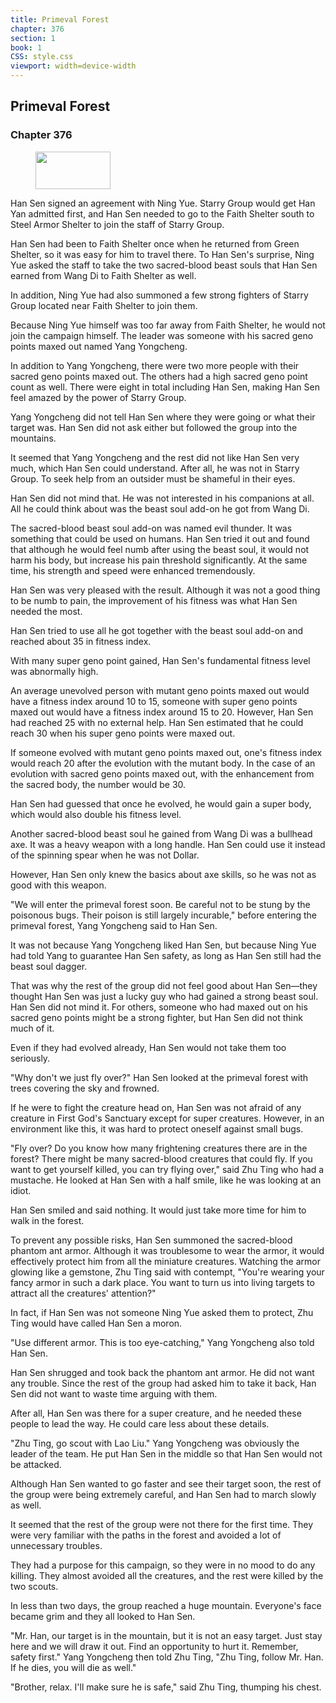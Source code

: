 ```yaml
---
title: Primeval Forest
chapter: 376
section: 1
book: 1
CSS: style.css
viewport: width=device-width
---
```


## Primeval Forest

### Chapter 376

<figure>
	<img src="../Images/gem.gif" alt="" id="gem" width="120" height="60" />
</figure>

Han Sen signed an agreement with Ning Yue. Starry Group would get Han Yan admitted first, and Han Sen needed to go to the Faith Shelter south to Steel Armor Shelter to join the staff of Starry Group.

Han Sen had been to Faith Shelter once when he returned from Green Shelter, so it was easy for him to travel there. To Han Sen's surprise, Ning Yue asked the staff to take the two sacred-blood beast souls that Han Sen earned from Wang Di to Faith Shelter as well.

In addition, Ning Yue had also summoned a few strong fighters of Starry Group located near Faith Shelter to join them.

Because Ning Yue himself was too far away from Faith Shelter, he would not join the campaign himself. The leader was someone with his sacred geno points maxed out named Yang Yongcheng.

In addition to Yang Yongcheng, there were two more people with their sacred geno points maxed out. The others had a high sacred geno point count as well. There were eight in total including Han Sen, making Han Sen feel amazed by the power of Starry Group.

Yang Yongcheng did not tell Han Sen where they were going or what their target was. Han Sen did not ask either but followed the group into the mountains.

It seemed that Yang Yongcheng and the rest did not like Han Sen very much, which Han Sen could understand. After all, he was not in Starry Group. To seek help from an outsider must be shameful in their eyes.

Han Sen did not mind that. He was not interested in his companions at all. All he could think about was the beast soul add-on he got from Wang Di.

The sacred-blood beast soul add-on was named evil thunder. It was something that could be used on humans. Han Sen tried it out and found that although he would feel numb after using the beast soul, it would not harm his body, but increase his pain threshold significantly. At the same time, his strength and speed were enhanced tremendously.

Han Sen was very pleased with the result. Although it was not a good thing to be numb to pain, the improvement of his fitness was what Han Sen needed the most.

Han Sen tried to use all he got together with the beast soul add-on and reached about 35 in fitness index.

With many super geno point gained, Han Sen's fundamental fitness level was abnormally high.

An average unevolved person with mutant geno points maxed out would have a fitness index around 10 to 15, someone with super geno points maxed out would have a fitness index around 15 to 20. However, Han Sen had reached 25 with no external help. Han Sen estimated that he could reach 30 when his super geno points were maxed out.

If someone evolved with mutant geno points maxed out, one's fitness index would reach 20 after the evolution with the mutant body. In the case of an evolution with sacred geno points maxed out, with the enhancement from the sacred body, the number would be 30.

Han Sen had guessed that once he evolved, he would gain a super body, which would also double his fitness level.

Another sacred-blood beast soul he gained from Wang Di was a bullhead axe. It was a heavy weapon with a long handle. Han Sen could use it instead of the spinning spear when he was not Dollar.

However, Han Sen only knew the basics about axe skills, so he was not as good with this weapon.

"We will enter the primeval forest soon. Be careful not to be stung by the poisonous bugs. Their poison is still largely incurable," before entering the primeval forest, Yang Yongcheng said to Han Sen.

It was not because Yang Yongcheng liked Han Sen, but because Ning Yue had told Yang to guarantee Han Sen safety, as long as Han Sen still had the beast soul dagger.

That was why the rest of the group did not feel good about Han Sen—they thought Han Sen was just a lucky guy who had gained a strong beast soul. Han Sen did not mind it. For others, someone who had maxed out on his sacred geno points might be a strong fighter, but Han Sen did not think much of it.

Even if they had evolved already, Han Sen would not take them too seriously.

"Why don't we just fly over?" Han Sen looked at the primeval forest with trees covering the sky and frowned.

If he were to fight the creature head on, Han Sen was not afraid of any creature in First God's Sanctuary except for super creatures. However, in an environment like this, it was hard to protect oneself against small bugs.

"Fly over? Do you know how many frightening creatures there are in the forest? There might be many sacred-blood creatures that could fly. If you want to get yourself killed, you can try flying over," said Zhu Ting who had a mustache. He looked at Han Sen with a half smile, like he was looking at an idiot.

Han Sen smiled and said nothing. It would just take more time for him to walk in the forest.

To prevent any possible risks, Han Sen summoned the sacred-blood phantom ant armor. Although it was troublesome to wear the armor, it would effectively protect him from all the miniature creatures. Watching the armor glowing like a gemstone, Zhu Ting said with contempt, "You're wearing your fancy armor in such a dark place. You want to turn us into living targets to attract all the creatures' attention?"

In fact, if Han Sen was not someone Ning Yue asked them to protect, Zhu Ting would have called Han Sen a moron.

"Use different armor. This is too eye-catching," Yang Yongcheng also told Han Sen.

Han Sen shrugged and took back the phantom ant armor. He did not want any trouble. Since the rest of the group had asked him to take it back, Han Sen did not want to waste time arguing with them.

After all, Han Sen was there for a super creature, and he needed these people to lead the way. He could care less about these details.

"Zhu Ting, go scout with Lao Liu." Yang Yongcheng was obviously the leader of the team. He put Han Sen in the middle so that Han Sen would not be attacked.

Although Han Sen wanted to go faster and see their target soon, the rest of the group were being extremely careful, and Han Sen had to march slowly as well.

It seemed that the rest of the group were not there for the first time. They were very familiar with the paths in the forest and avoided a lot of unnecessary troubles.

They had a purpose for this campaign, so they were in no mood to do any killing. They almost avoided all the creatures, and the rest were killed by the two scouts.

In less than two days, the group reached a huge mountain. Everyone's face became grim and they all looked to Han Sen.

"Mr. Han, our target is in the mountain, but it is not an easy target. Just stay here and we will draw it out. Find an opportunity to hurt it. Remember, safety first." Yang Yongcheng then told Zhu Ting, "Zhu Ting, follow Mr. Han. If he dies, you will die as well."

"Brother, relax. I'll make sure he is safe," said Zhu Ting, thumping his chest.